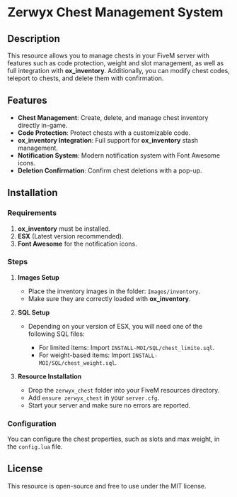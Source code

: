# Zerwyx Chest Management System

## Description

This resource allows you to manage chests in your FiveM server with features such as code protection, weight and slot management, as well as full integration with **ox_inventory**. Additionally, you can modify chest codes, teleport to chests, and delete them with confirmation.

## Features

- **Chest Management**: Create, delete, and manage chest inventory directly in-game.
- **Code Protection**: Protect chests with a customizable code.
- **ox_inventory Integration**: Full support for **ox_inventory** stash management.
- **Notification System**: Modern notification system with Font Awesome icons.
- **Deletion Confirmation**: Confirm chest deletions with a pop-up.

## Installation

### Requirements

1. **ox_inventory** must be installed.
2. **ESX** (Latest version recommended).
3. **Font Awesome** for the notification icons.

### Steps

1. **Images Setup**
    - Place the inventory images in the folder: `Images/inventory`.
    - Make sure they are correctly loaded with **ox_inventory**.

2. **SQL Setup**
    - Depending on your version of ESX, you will need one of the following SQL files:
    
      - For limited items: Import `INSTALL-MOI/SQL/chest_limite.sql`.
      - For weight-based items: Import `INSTALL-MOI/SQL/chest_weight.sql`.

3. **Resource Installation**
    - Drop the `zerwyx_chest` folder into your FiveM resources directory.
    - Add `ensure zerwyx_chest` in your `server.cfg`.
    - Start your server and make sure no errors are reported.

### Configuration

You can configure the chest properties, such as slots and max weight, in the `config.lua` file.

## License

This resource is open-source and free to use under the MIT license.
